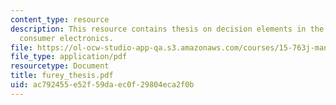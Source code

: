 ```yaml
---
content_type: resource
description: This resource contains thesis on decision elements in the design of a
  consumer electronics.
file: https://ol-ocw-studio-app-qa.s3.amazonaws.com/courses/15-763j-manufacturing-system-and-supply-chain-design-spring-2005/ac792455e52f59daec0f29804eca2f0b_furey_thesis.pdf
file_type: application/pdf
resourcetype: Document
title: furey_thesis.pdf
uid: ac792455-e52f-59da-ec0f-29804eca2f0b
---
```

